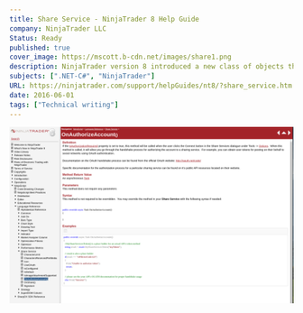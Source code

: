 ```yaml
---
title: Share Service - NinjaTrader 8 Help Guide
company: NinjaTrader LLC
Status: Ready
published: true
cover_image: https://mscott.b-cdn.net/images/share1.png
description: NinjaTrader version 8 introduced a new class of objects that could be used to communicate to 3rd party APIs like Twitter, Facebook, or custom made to meet customer use cases. This was the API Reference that enabled a developer to start using this group of methods and types.
subjects: [".NET-C#", "NinjaTrader"]
URL: https://ninjatrader.com/support/helpGuides/nt8/?share_service.htm
date: 2016-06-01
tags: ["Technical writing"]
---
```


![alt text](../../static/work/images/share1.png)
